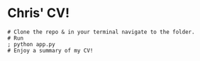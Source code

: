 # Chris' CV! 

```shell
# Clone the repo & in your terminal navigate to the folder.
# Run
; python app.py 
# Enjoy a summary of my CV! 
```